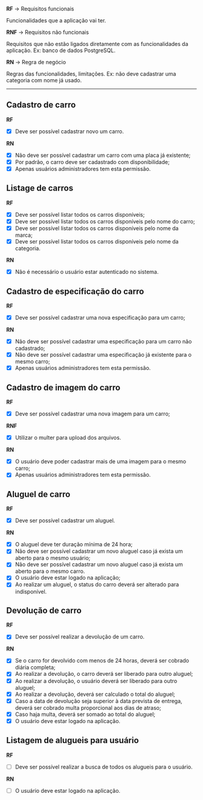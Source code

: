 **RF** -> Requisitos funcionais

Funcionalidades que a aplicação vai ter.

**RNF** -> Requisitos não funcionais

Requisitos que não estão ligados diretamente com as funcionalidades da aplicação. Ex: banco de dados PostgreSQL.

**RN** -> Regra de negócio

Regras das funcionalidades, limitações. Ex: não deve cadastrar uma categoria com nome já usado.

---

## Cadastro de carro

**RF**

- [X] Deve ser possível cadastrar novo um carro.

**RN**

- [X] Não deve ser possível cadastrar um carro com uma placa já existente;
- [X] Por padrão, o carro deve ser cadastrado com disponibilidade;
- [X] Apenas usuários administradores tem esta permissão.

## Listage de carros

**RF**

- [X] Deve ser possível listar todos os carros disponíveis;
- [X] Deve ser possível listar todos os carros disponíveis pelo nome do carro;
- [X] Deve ser possível listar todos os carros disponíveis pelo nome da marca;
- [X] Deve ser possível listar todos os carros disponíveis pelo nome da categoria.

**RN**

- [X] Não é necessário o usuário estar autenticado no sistema.

## Cadastro de especificação do carro

**RF**

- [X] Deve ser possível cadastrar uma nova especificação para um carro;

**RN**

- [X] Não deve ser possível cadastrar uma especificação para um carro não cadastrado;
- [X] Não deve ser possível cadastrar uma especificação já existente para o mesmo carro;
- [X] Apenas usuários administradores tem esta permissão.

## Cadastro de imagem do carro

**RF**

- [X] Deve ser possível cadastrar uma nova imagem para um carro;

**RNF**

- [X] Utilizar o multer para upload dos arquivos.

**RN**

- [X] O usuário deve poder cadastrar mais de uma imagem para o mesmo carro;
- [X] Apenas usuários administradores tem esta permissão.

## Aluguel de carro

**RF**

- [X] Deve ser possível cadastrar um aluguel.

**RN**

- [X] O aluguel deve ter duração mínima de 24 hora;
- [X] Não deve ser possível cadastrar um novo aluguel caso já exista um aberto para o mesmo usuário;
- [X] Não deve ser possível cadastrar um novo aluguel caso já exista um aberto para o mesmo carro.
- [X] O usuário deve estar logado na aplicação;
- [X] Ao realizar um aluguel, o status do carro deverá ser alterado para indisponível.

## Devolução de carro

**RF**

- [X] Deve ser possível realizar a devolução de um carro.

**RN**

- [X] Se o carro for devolvido com menos de 24 horas, deverá ser cobrado diária completa;
- [X] Ao realizar a devolução, o carro deverá ser liberado para outro aluguel;
- [X] Ao realizar a devolução, o usuário deverá ser liberado para outro aluguel;
- [X] Ao realizar a devolução, deverá ser calculado o total do aluguel;
- [X] Caso a data de devolução seja superior à data prevista de entrega, deverá ser cobrado multa
      proporcional aos dias de atraso;
- [X] Caso haja multa, deverá ser somado ao total do aluguel;
- [X] O usuário deve estar logado na aplicação.

## Listagem de alugueis para usuário

**RF**

- [ ] Deve ser possível realizar a busca de todos os alugueis para o usuário.

**RN**

- [ ] O usuário deve estar logado na aplicação.
